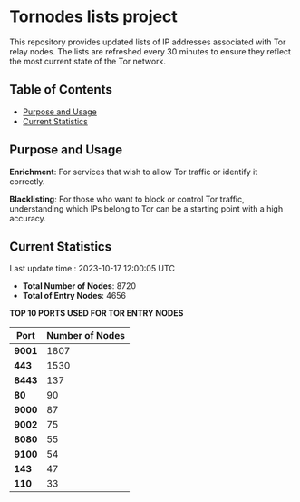 # Tornodes lists project

This repository provides updated lists of IP addresses associated with Tor relay nodes. The lists are refreshed every 30 minutes to ensure they reflect the most current state of the Tor network.

## Table of Contents

- [Purpose and Usage](#purpose-and-usage)
- [Current Statistics](#current-statistics)


## Purpose and Usage

**Enrichment**: For services that wish to allow Tor traffic or identify it correctly.

**Blacklisting**: For those who want to block or control Tor traffic, understanding which IPs belong to Tor can be a starting point with a high accuracy.

## Current Statistics

Last update time : 2023-10-17 12:00:05 UTC

- **Total Number of Nodes**: 8720
- **Total of Entry Nodes**: 4656

**TOP 10 PORTS USED FOR TOR ENTRY NODES**

| **Port** | **Number of Nodes** |
|------|-----------------|
| **9001**   | 1807  |
| **443**   | 1530  |
| **8443**   | 137  |
| **80**   | 90  |
| **9000**   | 87  |
| **9002**   | 75  |
| **8080**   | 55  |
| **9100**   | 54  |
| **143**   | 47  |
| **110**   | 33  |

